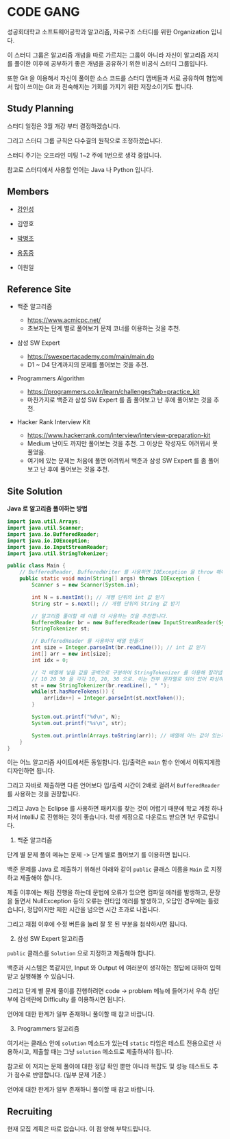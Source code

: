 # CODE GANG

성공회대학교 소프트웨어공학과 알고리즘, 자료구조 스터디를 위한 Organization 입니다.

이 스터디 그룹은 알고리즘 개념을 따로 가르치는 그룹이 아니라 자신이 알고리즘 저지를 풀이한 이후에 공부하기 좋은 개념을 공유하기 위한 비공식 스터디 그룹입니다.

또한 Git 을 이용해서 자신이 풀이한 소스 코드를 스터디 맴버들과 서로 공유하여 협업에서 많이 쓰이는 Git 과 친숙해지는 기회를 가지기 위한 저장소이기도 합니다.

## Study Planning

스터디 일정은 3월 개강 부터 결정하겠습니다.

그리고 스터디 그룹 규칙은 다수결의 원칙으로 조정하겠습니다.

스터디 주기는 오프라인 미팅 1~2 주에 1번으로 생각 중입니다.

참고로 스터디에서 사용할 언어는 Java 나 Python 입니다.

## Members

- [강인성](https://github.com/tails5555)
  
- 김영호

- [박병조](https://github.com/ParkByeongJo)

- [용동중](https://github.com/anpiso)

- 이원일

## Reference Site

- 백준 알고리즘
  - https://www.acmicpc.net/
  - 초보자는 단계 별로 풀어보기 문제 코너를 이용하는 것을 추천.

- 삼성 SW Expert
  - https://swexpertacademy.com/main/main.do
  - D1 ~ D4 단계까지의 문제를 풀어보는 것을 추천.

- Programmers Algorithm
  - https://programmers.co.kr/learn/challenges?tab=practice_kit
  - 마찬가지로 백준과 삼성 SW Expert 를 좀 풀어보고 난 후에 풀어보는 것을 추천.

- Hacker Rank Interview Kit
  - https://www.hackerrank.com/interview/interview-preparation-kit
  - Medium 난이도 까지만 풀어보는 것을 추천. 그 이상은 작성자도 어려워서 못 풀었음.
  - 여기에 있는 문제는 처음에 풀면 어려워서 백준과 삼성 SW Expert 를 좀 풀어보고 난 후에 풀어보는 것을 추천.

## Site Solution

**Java 로 알고리즘 풀이하는 방법**

```java
import java.util.Arrays;
import java.util.Scanner;
import java.io.BufferedReader;
import java.io.IOException;
import java.io.InputStreamReader;
import java.util.StringTokenizer;

public class Main {
    // BufferedReader, BufferedWriter 를 사용하면 IOException 을 throw 해야 합니다!
    public static void main(String[] args) throws IOException {
        Scanner s = new Scanner(System.in);

        int N = s.nextInt(); // 개행 단위의 int 값 받기
        String str = s.next(); // 개행 단위의 String 값 받기

        // 알고리즘 풀이할 때 이를 더 사용하는 것을 추천합니다.
        BufferedReader br = new BufferedReader(new InputStreamReader(System.in));
        StringTokenizer st;

        // BufferedReader 를 사용하여 배열 만들기
        int size = Integer.parseInt(br.readLine()); // int 값 받기
        int[] arr = new int[size];
        int idx = 0;

        // 각 배열에 넣을 값을 공백으로 구분하여 StringTokenizer 를 이용해 잘라냅니다.
        // 10 20 30 을 각각 10, 20, 30 으로. 이는 전부 문자열로 되어 있어 파싱하고 저장해야 합니다.
        st = new StringTokenizer(br.readLine(), " ");
        while(st.hasMoreTokens()) {
            arr[idx++] = Integer.parseInt(st.nextToken());
        }

        System.out.printf("%d\n", N);
        System.out.printf("%s\n", str);

        System.out.println(Arrays.toString(arr)); // 배열에 어느 값이 있는지 테스팅하기 위한 문장입니다.
    }
}
```

이는 어느 알고리즘 사이트에서든 동일합니다. 입/출력은 `main` 함수 안에서 이뤄지게끔 디자인하면 됩니다.

그리고 자바로 제출하면 다른 언어보다 입/출력 시간이 2배로 걸려서 `BufferedReader` 를 사용하는 것을 권장합니다.

그리고 Java 는 Eclipse 를 사용하면 패키지를 찾는 것이 어렵기 때문에 학교 계정 하나 파서 IntelliJ 로 진행하는 것이 좋습니다. 학생 계정으로 다운로드 받으면 1년 무료입니다.

1. 백준 알고리즘

단계 별 문제 풀이 메뉴는 문제 -> 단계 별로 풀어보기 를 이용하면 됩니다.

백준 문제를 Java 로 제출하기 위해선 아래와 같이 `public` 클래스 이름을 `Main` 로 지정하고 제출해야 합니다.

제출 이후에는 채점 진행을 하는데 문법에 오류가 있으면 컴파일 에러를 발생하고, 문장을 돌면서 NullException 등의 오류는 런타임 에러를 발생하고, 오답인 경우에는 틀렸습니다, 정답이지만 제한 시간을 넘으면 시간 초과로 나옵니다.

그리고 채점 이후에 수정 버튼을 눌러 잘 못 된 부분을 첨삭하시면 됩니다.

2. 삼성 SW Expert 알고리즘

`public` 클래스를 `Solution` 으로 지정하고 제출해야 합니다.

백준과 시스템은 똑같지만, Input 와 Output 에 여러분이 생각하는 정답에 대하여 입력 받고 실행해볼 수 있습니다.

그리고 단계 별 문제 풀이를 진행하려면 code -> problem 메뉴에 들어가서 우측 상단부에 검색란에 Difficulty 를 이용하시면 됩니다.

언어에 대한 한계가 일부 존재하니 풀이할 때 참고 바랍니다.

3. Programmers 알고리즘

여기서는 클래스 안에 `solution` 메소드가 있는데 `static` 타입은 테스트 전용으로만 사용하시고, 제출할 때는 그냥 `solution` 메소드로 제출하셔야 됩니다.

참고로 이 저지는 문제 풀이에 대한 정답 확인 뿐만 아니라 복잡도 및 성능 테스트도 추가 점수로 반영합니다. (일부 문제 기준.)

언어에 대한 한계가 일부 존재하니 풀이할 때 참고 바랍니다.

## Recruiting

현재 모집 계획은 따로 없습니다. 이 점 양해 부탁드립니다.